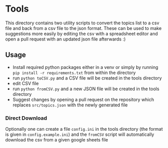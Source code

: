 # Tools

This directory contains two utility scripts to convert the topics list to a csv file and back from a csv file to the json format.
These can be used to make suggestions more easily by editing the csv with a spreadsheet editor and open a pull request with an updated json file afterwards :)


## Usage

- Install required python packages either in a venv or simply by running
`pip install -r requirements.txt` from within the directory
- run `python toCSV.py` and a CSV file will be created in the tools directory
- edit CSV file
- run `python fromCSV.py` and a new JSON file will be created in the tools directory
- Suggest changes by opening a pull request on the repository which replaces `src/topics.json` with the newly generated file

### Direct Download

Optionally one can create a file `config.ini` in the tools directory (the format is given in `config.example.ini`) and the `fromCSV` script will automatically download the csv from a given google sheets file